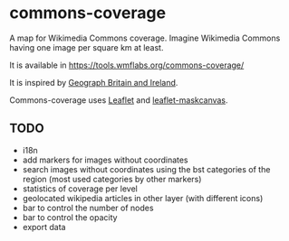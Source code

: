 commons-coverage
================

A map for Wikimedia Commons coverage. Imagine Wikimedia Commons having one image per square km at least.

It is available in https://tools.wmflabs.org/commons-coverage/

It is inspired by [Geograph Britain and Ireland](http://www.geograph.org.uk).

Commons-coverage uses [Leaflet](https://github.com/Leaflet/Leaflet) and [leaflet-maskcanvas](https://github.com/domoritz/leaflet-maskcanvas).

TODO
----

  * i18n
  * add markers for images without coordinates
  * search images without coordinates using the bst categories of the region (most used categories by other markers)
  * statistics of coverage per level
  * geolocated wikipedia articles in other layer (with different icons)
  * bar to control the number of nodes
  * bar to control the opacity
  * export data

